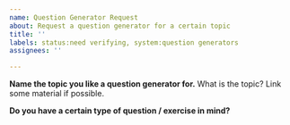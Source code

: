 ```yaml
---
name: Question Generator Request
about: Request a question generator for a certain topic
title: ''
labels: status:need verifying, system:question generators
assignees: ''

---
```


**Name the topic you like a question generator for.**
What is the topic? Link some material if possible. 

**Do you have a certain type of question / exercise in mind?**
